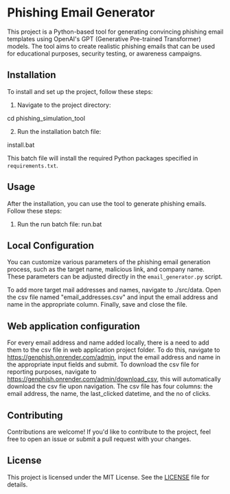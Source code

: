 # Phishing Email Generator

This project is a Python-based tool for generating convincing phishing email templates using OpenAI's GPT (Generative Pre-trained Transformer) models. The tool aims to create realistic phishing emails that can be used for educational purposes, security testing, or awareness campaigns.

## Installation

To install and set up the project, follow these steps:

1. Navigate to the project directory:

cd phishing_simulation_tool


2. Run the installation batch file:

install.bat


This batch file will install the required Python packages specified in `requirements.txt`.

## Usage

After the installation, you can use the tool to generate phishing emails. Follow these steps:

1. Run the run batch file:
run.bat

## Local Configuration

You can customize various parameters of the phishing email generation process, such as the target name, malicious link, and company name. These parameters can be adjusted directly in the `email_generator.py` script.

To add more target mail addresses and names, navigate to ./src/data. Open the csv file named "email_addresses.csv" and input the email address and name in the appropriate column. Finally, save and close the file.

## Web application configuration
For every email address and name added locally, there is a need to add them to the csv file in web application project folder.
To do this, navigate to https://genphish.onrender.com/admin, input the email address and name in the appropriate input fields and submit.
To download the csv file for reporting purposes, navigate to https://genphish.onrender.com/admin/download_csv, this will automatically download the csv fie upon navigation.
The csv file has four columns: the email address, the name, the last_clicked datetime, and the no of clicks.


## Contributing

Contributions are welcome! If you'd like to contribute to the project, feel free to open an issue or submit a pull request with your changes.

## License

This project is licensed under the MIT License. See the [LICENSE](LICENSE) file for details.


